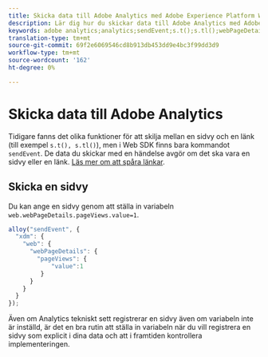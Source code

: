 ```yaml
---
title: Skicka data till Adobe Analytics med Adobe Experience Platform Web SDK
description: Lär dig hur du skickar data till Adobe Analytics med Adobe Experience Platform Web SDK.
keywords: adobe analytics;analytics;sendEvent;s.t();s.tl();webPageDetails;pageViews;webInteraction;web Interaction;page views;link tracking;links;track links;clickCollection;click collection;
translation-type: tm+mt
source-git-commit: 69f2e6069546cd8b913db453dd9e4bc3f99dd3d9
workflow-type: tm+mt
source-wordcount: '162'
ht-degree: 0%

---
```



# Skicka data till Adobe Analytics

Tidigare fanns det olika funktioner för att skilja mellan en sidvy och en länk (till exempel `s.t(), s.tl()`), men i Web SDK finns bara kommandot `sendEvent`. De data du skickar med en händelse avgör om det ska vara en sidvy eller en länk. [Läs mer om att spåra länkar](../track-links.md).

## Skicka en sidvy

Du kan ange en sidvy genom att ställa in variabeln `web.webPageDetails.pageViews.value=1`.

```javascript
alloy("sendEvent", {
  "xdm": {
    "web": {
      "webPageDetails": {
        "pageViews": {
            "value":1
         }
      }
    }
  }
});
```

Även om Analytics tekniskt sett registrerar en sidvy även om variabeln inte är inställd, är det en bra rutin att ställa in variabeln när du vill registrera en sidvy som explicit i dina data och att i framtiden kontrollera implementeringen.
